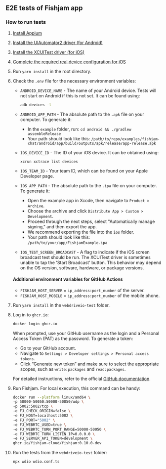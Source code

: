 ## E2E tests of Fishjam app

### How to run tests

1.  [Install Appium](https://appium.io/docs/en/2.1/quickstart/install/)
2.  [Install the UIAutomator2 driver (for Android)](https://appium.io/docs/en/2.1/quickstart/uiauto2-driver/)
3.  [Install the XCUITest driver (for iOS)](https://appium.github.io/appium-xcuitest-driver/5.11/setup/#real-devices)
4.  [Complete the required real device configuration for iOS](https://appium.github.io/appium-xcuitest-driver/5.11/real-device-config/)
5.  Run `yarn install` in the root directory.
6.  Check the `.env` file for the necessary environment variables:

    - `ANDROID_DEVICE_NAME` - The name of your Android device. Tests will not start on Android if this is not set. It can be found using:
      ```bash
      adb devices -l
      ```
    - `ANDROID_APP_PATH` - The absolute path to the `.apk` file on your computer. To generate it:

      - In the `example` folder, run: `cd android && ./gradlew assembleRelease`
      - Your path should look like this: `/path/to/repo/examples/fishjam-chat/android/app/build/outputs/apk/release/app-release.apk`

    - `IOS_DEVICE_ID` - The ID of your iOS device. It can be obtained using:
      ```bash
      xcrun xctrace list devices
      ```
    - `IOS_TEAM_ID` - Your team ID, which can be found on your Apple Developer page.
    - `IOS_APP_PATH` - The absolute path to the `.ipa` file on your computer. To generate it:
      - Open the example app in Xcode, then navigate to `Product > Archive`.
      - Choose the archive and click `Distribute App > Custom > Development`.
      - Proceed through the next steps, select "Automatically manage signing," and then export the app.
      - We recommend exporting the file into the `ios` folder.
      - Your path should look like this: `/path/to/your/app/FishjamExample.ipa`
    - `IOS_TEST_SCREEN_BROADCAST` - A flag to indicate if the iOS screen broadcast test should be run. The XCUITest driver is sometimes unable to tap the 'Start Broadcast' button. This behavior may depend on the OS version, software, hardware, or package versions.

    #### Additional environment variables for GitHub Actions

    - `FISHJAM_HOST_SERVER` = `ip_address:port_number` of the server.
    - `FISHJAM_HOST_MOBILE` = `ip_address:port_number` of the mobile phone.

7.  Run `yarn install` in the `webdriveio-test` folder.
8.  Log in to `ghcr.io`:

    ```bash
    docker login ghcr.io
    ```

    When prompted, use your GitHub username as the login and a Personal Access Token (PAT) as the password. To generate a token:

    - Go to your GitHub account.
    - Navigate to `Settings > Developer settings > Personal access tokens`.
    - Click “Generate new token” and make sure to select the appropriate scopes, such as `write:packages` and `read:packages`.

    For detailed instructions, refer to the official [GitHub documentation](https://docs.github.com/en/authentication/keeping-your-account-and-data-secure/managing-your-personal-access-tokens).

9.  Run Fishjam. For local execution, this command can be handy:

    ```bash
    docker run --platform linux/amd64 \
    -p 50000-50050:50000-50050/udp \
    -p 5002:5002/tcp \
    -e FJ_CHECK_ORIGIN=false \
    -e FJ_HOST=localhost:5002 \
    -e FJ_PORT="5002" \
    -e FJ_WEBRTC_USED=true \
    -e FJ_WEBRTC_TURN_PORT_RANGE=50000-50050 \
    -e FJ_WEBRTC_TURN_LISTEN_IP=0.0.0.0 \
    -e FJ_SERVER_API_TOKEN=development \
    ghcr.io/fishjam-cloud/fishjam:0.10.0-dev
    ```

10. Run the tests from the `webdriveio-test` folder:
    ```bash
    npx wdio wdio.conf.ts
    ```

